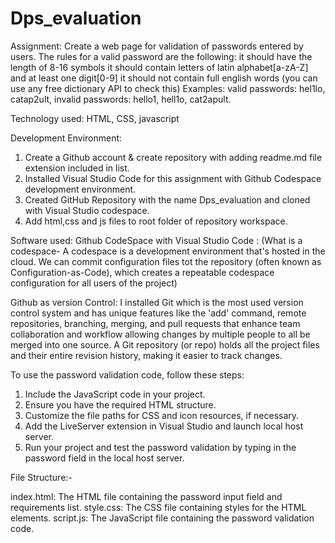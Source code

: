 # Dps_evaluation
Assignment:
Create a web page for validation of passwords entered by users. The rules for a valid password are the following:
it should have the length of 8-16 symbols
it should contain letters of latin alphabet[a-zA-Z] and at least one digit[0-9]
it should not contain full english words (you can use any free dictionary API to check this)
Examples: valid passwords: hel1lo, catap2ult, invalid passwords: hello1, hell1o, cat2apult.

Technology used:
HTML, CSS, javascript


Development Environment:
1. Create a Github account & create repository with adding readme.md file extension included in list.
2. Installed Visual Studio Code for this assignment with Github Codespace development environment.
3. Created GitHub Repository with the name Dps_evaluation and cloned with Visual Studio codespace.
4. Add html,css and js files to root folder of repository workspace.

Software used:
Github CodeSpace with Visual Studio Code : 
(What is a codespace- A codespace is a development environment that's hosted in the cloud. We can commit configuration files tot the repository (often known as Configuration-as-Code), which creates a
repeatable codespace configuration for all users of the project)

Github as version Control:
I installed Git which is the most used version control system and has unique features like the 'add' command, remote repositories, branching, merging, and pull requests that enhance team collaboration and workflow allowing changes by multiple people to all be merged into one source. 
A Git repository (or repo) holds all the project files and their entire revision history, making it easier to track changes. 

To use the password validation code, follow these steps:

1. Include the JavaScript code in your project.
2. Ensure you have the required HTML structure.
3. Customize the file paths for CSS and icon resources, if necessary.
4. Add the LiveServer extension in Visual Studio and launch local host server.
5. Run your project and test the password validation by typing in the password field in the local host server.

File Structure:-

index.html: The HTML file containing the password input field and requirements list.
style.css: The CSS file containing styles for the HTML elements.
script.js: The JavaScript file containing the password validation code.
